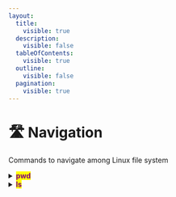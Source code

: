 ```yaml
---
layout:
  title:
    visible: true
  description:
    visible: false
  tableOfContents:
    visible: true
  outline:
    visible: false
  pagination:
    visible: true
---
```


# 🛣 Navigation

Commands to navigate among Linux file system

<details>

<summary><mark style="color:purple;"><strong>pwd</strong></mark> </summary>

Prints current working directory&#x20;

```bash
pwd
```

</details>

<details>

<summary><mark style="color:purple;"><strong>ls</strong></mark></summary>

lists all the content inside a directory&#x20;

```bash
ls
```

</details>

